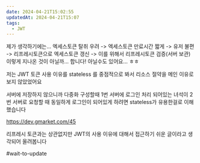 ```yaml
---
date: 2024-04-21T15:02:55
updatedAt: 2024-04-21T15:07
tags:
  - JWT
---
```

제가 생각하기에는...
엑세스토큰 탈취 우려 -> 엑세스토큰 만료시간 짧게 -> 유저 불편 -> 리프레시토큰으로 엑세스토큰 갱신 -> 이를 위해서 리프레시토큰 검증(서버 보관)
이렇게 지나온 것이 아닐까... 합니다!
아닐수도 있어요... ㅎㅎ

저는 JWT 토큰 사용 이유를 stateless 를 중점적으로 봐서 리소스 절약을 메인 이유로 보지 않았었어요

서버에 저장하지 않으니까 다중화 구성할때 1번 서버에 로그인 처리 되어있는 녀석이 2번 서버로 요청할 때 동일하게 로그인이 되어있게 하려면 stateless가 유용한걸로 이해했습니다

https://dev.gmarket.com/45

리프레시 토큰과는 상관없지만 JWT의 사용 이유에 대해서 접근하기 쉬운 글이라고 생각되어 올려봅니다

#wait-to-update 
